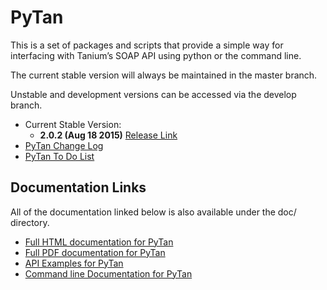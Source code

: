 # PyTan 

This is a set of packages and scripts that provide a simple way for interfacing with Tanium’s SOAP API using python or the command line.

The current stable version will always be maintained in the master branch.

Unstable and development versions can be accessed via the develop branch.

  * Current Stable Version: 
    * **2.0.2 (Aug 18 2015)** [Release Link](https://github.com/tanium/pytan/releases/tag/2.0.2)
  * [PyTan Change Log](CHANGELOG.md)
  * [PyTan To Do List](TODO.md)

## Documentation Links

All of the documentation linked below is also available under the doc/ directory.

  * [Full HTML documentation for PyTan](http://tanium.github.io/pytan)
  * [Full PDF documentation for PyTan](http://tanium.github.io/pytan/PyTan-2.0.0.pdf)
  * [API Examples for PyTan](http://tanium.github.io/pytan/examples/pytan_examples.html)
  * [Command line Documentation for PyTan](http://tanium.github.io/pytan/_static/bin_doc/index.html)


